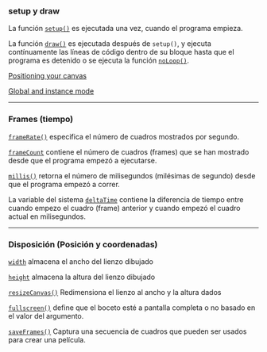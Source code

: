### setup y draw

La función [`setup()`](https://p5js.org/reference/p5/setup/) es ejecutada una vez, cuando el programa empieza. 

La función [`draw()`](https://p5js.org/reference/p5/draw/) es ejecutada después de `setup()`, y ejecuta contínuamente las líneas de código dentro de su bloque hasta que el programa es detenido o se ejecuta la función [`noLoop()`](https://p5js.org/reference/p5.Score/noLoop/).

[Positioning your canvas](https://github.com/processing/p5.js/wiki/Positioning-your-canvas)

[Global and instance mode](https://github.com/processing/p5.js/wiki/Global-and-instance-mode)

---

### Frames (tiempo)

[`frameRate()`](https://p5js.org/reference/p5/frameRate/) especifica el número de cuadros mostrados por segundo.

[`frameCount`](https://p5js.org/reference/p5/frameCount/) contiene el número de cuadros (frames) que se han mostrado desde que el programa empezó a ejecutarse.

[`millis()`](https://p5js.org/reference/p5/millis/) retorna el número de milisegundos (milésimas de segundo) desde que el programa empezó a correr.

La variable del sistema [`deltaTime`](https://p5js.org/reference/p5/deltaTime/) contiene la diferencia de tiempo entre cuando empezo el cuadro (frame) anterior y cuando empezó el cuadro actual en milisegundos.

---

### Disposición (Posición y coordenadas)

[`width`](https://p5js.org/reference/p5/width/) almacena el ancho del lienzo dibujado

[`height`](https://p5js.org/reference/p5/height/) almacena la altura del lienzo dibujado

[`resizeCanvas()`](https://p5js.org/reference/p5/resizeCanvas/) Redimensiona el lienzo al ancho y la altura dados

[`fullscreen()`](https://p5js.org/reference/p5/fullscreen/) define que el boceto esté a pantalla completa o no basado en el valor del argumento.

[`saveFrames()`](https://p5js.org/reference/p5/saveFrames/) Captura una secuencia de cuadros que pueden ser usados para crear una película.